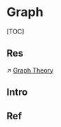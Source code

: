 # Graph

[TOC]



## Res
↗ [Graph Theory](../../../🧮%20Math%20for%20CS/Graph%20Theory/Graph%20Theory.md)



## Intro


## Ref

